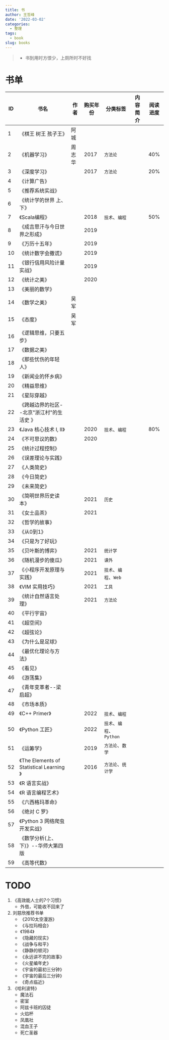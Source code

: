 ```yaml
---
title: 书
author: 王哲峰
date: '2022-03-02'
categories:
  - 整理
tags:
  - book
slug: books
---
```


> - 书到用时方恨少，上厕所时不好找

# 书单

| ID   | 书名                         | 作者   | 购买年份 | 分类标签                 | 内容简介 | 阅读进度 |
| ---- | ---------------------------- | ------ | -------- | ------------------------ | -------- | :------: |
| 1    | 《棋王 树王 孩子王》         | 阿城   |          |                          |          |          |
| 2    | 《机器学习》                 | 周志华 | 2017     | `方法论`                 |          |   40%    |
| 3    | 《深度学习》                 |        | 2017     | `方法论`                 |          |   20%    |
| 4    | 《计算广告》                 |        |          |                          |          |          |
| 5    | 《推荐系统实战》             |        |          |                          |          |          |
| 6    | 《统计学的世界 上、下》      |        |          |                          |          |          |
| 7    | 《Scala编程》                |        | 2018     | `技术`、`编程`           |          |   50%    |
| 8    | 《成吉思汗与今日世界之形成》 |        | 2019     |                          |          |          |
| 9    | 《万历十五年》               |        | 2019     |                          |          |          |
| 10   | 《统计数字会撒谎》           |        | 2019     |                          |          |          |
| 11   | 《银行信用风险计量实战》     |        | 2019     |                          |          |          |
| 12   | 《统计之美》                 |        | 2020     |                          |          |          |
| 13   | 《美丽的数学》               |        |          |                          |          |          |
| 14   | 《数学之美》                 | 吴军   |          |                          |          |          |
| 15   | 《态度》                     | 吴军   |          |                          |          |          |
| 16   | 《逻辑思维，只要五步》       |        |          |                          |          |          |
| 17   | 《数据之美》                 |        |          |                          |          |          |
| 18   | 《那些忧伤的年轻人》         |        |          |                          |          |          |
| 19   | 《新闻业的怀乡病》           |        |          |                          |          |          |
| 20   | 《精益思维》                 |        |          |                          |          |          |
| 21   | 《星际穿越》                 |        |          |                          |          |          |
| 22   | 《跨越边界的社区--北京"浙江村"的生活史 》         |        |          |                          |          |          |
| 23   | 《Java 核心技术 I, II》      |        | 2020     | `技术`、`编程`           |          |   80%    |
| 24   | 《不可思议的数》             |        | 2020     |                          |          |          |
| 25   | 《统计过程控制》             |        |          |                          |          |          |
| 26   | 《误差理论与实践》           |        |          |                          |          |          |
| 27   | 《人类简史》                 |        |          |                          |          |          |
| 28   | 《今日简史》                 |        |          |                          |          |          |
| 29   | 《未来简史》                 |        |          |                          |          |          |
| 30   | 《简明世界历史读本》         |        | 2021     | `历史`                   |          |          |
| 31   | 《女士品茶》                 |        | 2021     |                          |          |          |
| 32   | 《哲学的故事》               |        |          |                          |          |          |
| 33   | 《从0到1》                   |        |          |                          |          |          |
| 34   | 《只是为了好玩》             |        |          |                          |          |          |
| 35   | 《贝叶斯的博弈》             |        | 2021     | `统计学`                 |          |          |
| 36   | 《随机漫步的傻瓜》           |        | 2021     | `课外`                   |          |          |
| 37   | 《小程序开发原理与实践》     |        | 2021     | `技术`、`编程`、`Web`    |          |          |
| 38   | 《VIM 实用技巧》             |        | 2021     | `工具`                   |          |          |
| 39   | 《统计自然语言处理》         |        | 2021     | `方法论`                 |          |          |
| 40   | 《平行宇宙》                 |        |          |                          |          |          |
| 41   | 《超空间》                   |        |          |                          |          |          |
| 42   | 《超弦论》                   |        |          |                          |          |          |
| 43   | 《为什么是足球》             |        |          |                          |          |          |
| 44   | 《最优化理论与方法》         |        |          |                          |          |          |
| 45   | 《看见》                     |        |          |                          |          |          |
| 46   | 《游荡集》                   |        |          |                          |          |          |
| 47   | 《青年变革者--梁启超》       |        |          |                          |          |          |
| 48   | 《市场本质》                 |        |          |                          |          |          |
| 49   | 《C++ Primer》               |        | 2022     | `技术`、`编程`           |          |          |
| 50   | 《Python 工匠》              |        | 2022     | `技术`、`编程`、`Python` |          |          |
| 51 | 《运筹学》 | | 2019 | `方法论`、`数学` | | |
| 52 | 《The Elements of Statistical Learning 》 | | 2016 | `方法论`、`统计学` | | |
| 53 | 《R 语言实战》 | |  |  | | |
| 54 | 《R 语言编程艺术》 | |  |  | | |
| 55 | 《六西格玛革命》 | |  |  | | |
| 56 | 《绝对 C 罗》 | |  |  | | |
| 57 | 《Python 3 网络爬虫开发实战》 | |  |  | | |
| 58 | 《数学分析(上、下)》--华师大第四版 | |  |  | | |
| 59 | 《高等代数》 | |  |  | | |

# TODO

1. 《高效能人士的7个习惯》
    - 外借，可能收不回来了
2. 刘慈欣推荐书单
    - 《2010太空漫游》
    - 《与拉玛相会》
    - 《1984》
    - 《隐藏的现实》
    - 《战争与和平》
    - 《静静的顿河》
    - 《永远讲不完的故事》
    - 《火星编年史》
    - 《宇宙的最初三分钟》
    - 《宇宙的最后三分钟》
    - 《奇点临近》
3. 《哈利波特》
    - 魔法石
    - 密室
    - 阿兹卡班的囚徒
    - 火焰杯
    - 凤凰社
    - 混血王子
    - 死亡圣器